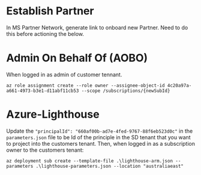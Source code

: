 
# Establish Partner

In MS Partner Network, generate link to onboard new Partner. Need to do this before actioning the below.


# Admin On Behalf Of (AOBO)

When logged in as admin of customer tennant.

`az role assignment create --role owner --assignee-object-id 4c20a97a-a661-4973-b3e1-d11abf11cb53 --scope /subscriptions/{newSubId}`


# Azure-Lighthouse

Update the `"principalId": "660af00b-ad7e-4fed-9767-88f6eb523d0c"` in the `parameters.json` file to be Id of the principle in the SD tenant that you want to project into the customers tenant. Then, when logged in as a subscription owner to the customers tenant:

`az deployment sub create --template-file .\lighthouse-arm.json --parameters .\lighthouse-parameters.json --location "australiaeast"`
